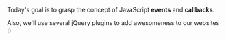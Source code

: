 Today's goal is to grasp the concept of JavaScript **events** and **callbacks**.

Also, we'll use several jQuery plugins to add awesomeness to our websites :)
